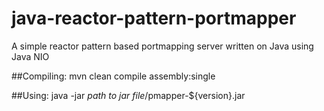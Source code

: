 java-reactor-pattern-portmapper
===============================

A simple reactor pattern based portmapping server written on Java using Java NIO

##Compiling:
mvn clean compile assembly:single

##Using:
java -jar *path to jar file*/pmapper-${version}.jar

